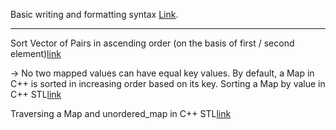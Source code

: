 Basic writing and formatting syntax [Link]([https://pages.github.com/](https://docs.github.com/en/get-started/writing-on-github/getting-started-with-writing-and-formatting-on-github/basic-writing-and-formatting-syntax#links)https://docs.github.com/en/get-started/writing-on-github/getting-started-with-writing-and-formatting-on-github/basic-writing-and-formatting-syntax#links).

--------------------------------------------------------------------

Sort Vector of Pairs in ascending order (on the basis of first / second element)[link](https://www.geeksforgeeks.org/sort-vector-of-pairs-in-ascending-order-in-c/)


-> No two mapped values can have equal key values. By default, a Map in C++ is sorted in increasing order based on its key. 
Sorting a Map by value in C++ STL[link](https://www.geeksforgeeks.org/sorting-a-map-by-value-in-c-stl/)

Traversing a Map and unordered_map in C++ STL[link](https://www.geeksforgeeks.org/traversing-a-map-or-unordered_map-in-cpp-stl/)

